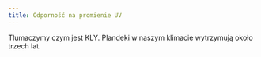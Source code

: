 ```yaml
---
title: Odporność na promienie UV
---
```


Tłumaczymy czym jest KLY. Plandeki w naszym klimacie wytrzymują około trzech
lat.
